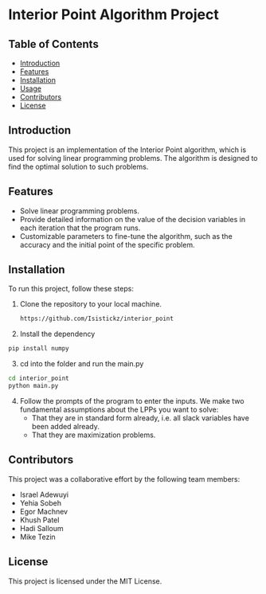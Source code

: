 # Interior Point Algorithm Project

## Table of Contents

- [Introduction](#introduction)
- [Features](#features)
- [Installation](#installation)
- [Usage](#usage)
- [Contributors](#contributors)
- [License](#license)

## Introduction

This project is an implementation of the Interior Point algorithm, which is used for solving linear  programming problems. The algorithm is designed to find the optimal solution to such problems.

## Features

- Solve linear programming problems.
- Provide detailed information on the value of the decision variables in each iteration that the program runs.
- Customizable parameters to fine-tune the algorithm, such as the accuracy and the initial point of the specific problem.

## Installation

To run this project, follow these steps:

1. Clone the repository to your local machine.
   ```bash
   https://github.com/Isistickz/interior_point
   ```
2. Install the dependency
```bash
pip install numpy
```
3. cd into the folder and run the main.py
```bash
cd interior_point
python main.py
```
4. Follow the prompts of the program to enter the inputs. We make two fundamental assumptions about the LPPs you want to solve:
   - That they are in standard form already, i.e. all slack variables have been added already.
   - That they are maximization problems.

## Contributors
This project was a collaborative effort by the following team members:

- Israel Adewuyi
- Yehia Sobeh
- Egor Machnev
- Khush Patel
- Hadi Salloum
- Mike Tezin


## License
This project is licensed under the MIT License.
